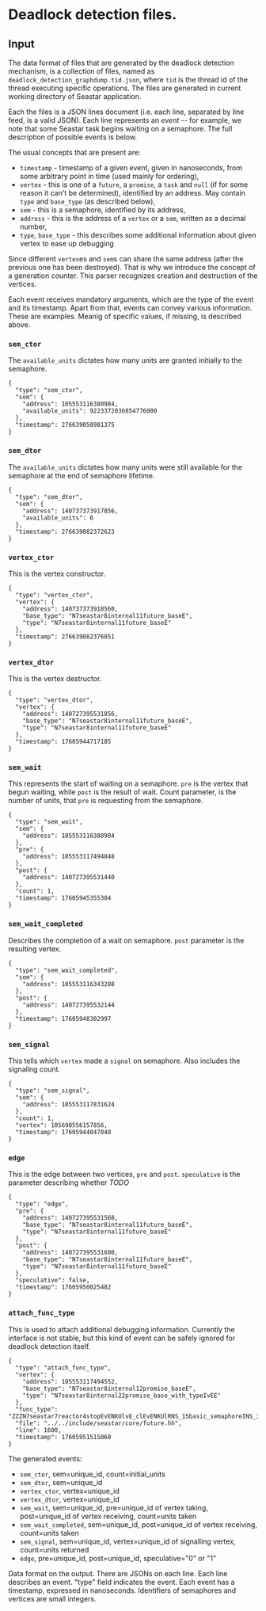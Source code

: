# Deadlock detection files.

## Input

The data format of files that are generated by the deadlock detection mechanism, is a collection of files, named as `deadlock_detection_graphdump.tid.json`, where `tid` is the thread id of the thread executing specific operations. The files are generated in current working directory of Seastar application. 

Each the files is a JSON lines document (i.e. each line, separated by line feed, is a valid JSON).
Each line represents an *event* -- for example, we note that some Seastar task begins waiting on a semaphore. The full description of possible events is below. 

The usual concepts that are present are:
- `timestamp` - timestamp of a given event, given in nanoseconds, from some arbitrary point in time (used mainly for ordering),
- `vertex` - this is one of a `future`, a `promise`, a `task` and `null` (if for some reason it can't be determined), identified by an address. May contain `type` and `base_type` (as described below),
- `sem` - this is a semaphore, identified by its address,
- `address` - this is the address of a `vertex` or a `sem`, written as a decimal number,
- `type`, `base_type` - this describes some additional information about given vertex to ease up debugging

Since different `vertex`es and `sem`s can share the same address (after the previous one has been destroyed). That is why we introduce the concept of a generation counter. This parser recognizes creation and destruction of the vertices. 

Each event receives mandatory arguments, which are the type of the event and its timestamp. Apart from that, events can convey various information. These are examples. Meanig of specific values, if missing, is described above.

### `sem_ctor`
The `available_units` dictates how many units are granted initially to the semaphore.
```
{
  "type": "sem_ctor",
  "sem": {
    "address": 105553116380984,
    "available_units": 9223372036854776000
  },
  "timestamp": 276639050981375
}
```

### `sem_dtor` 
The `available_units` dictates how many units were still available for the semaphore at the end of semaphore lifetime.
```
{
  "type": "sem_dtor",
  "sem": {
    "address": 140737373917856,
    "available_units": 6
  },
  "timestamp": 276639082372623
}
```

### `vertex_ctor`
This is the vertex constructor.
```
{
  "type": "vertex_ctor",
  "vertex": {
    "address": 140737373918560,
    "base_type": "N7seastar8internal11future_baseE",
    "type": "N7seastar8internal11future_baseE"
  },
  "timestamp": 276639082376051
}
```

### `vertex_dtor`
This is the vertex destructor.
```
{
  "type": "vertex_dtor",
  "vertex": {
    "address": 140727395531856,
    "base_type": "N7seastar8internal11future_baseE",
    "type": "N7seastar8internal11future_baseE"
  },
  "timestamp": 17605944717185
}
```

### `sem_wait`
This represents the start of waiting on a semaphore. `pre` is the vertex that begun waiting, while `post` is the result of wait. Count parameter, is the number of units, that `pre` is requesting from the semaphore.
```
{
  "type": "sem_wait",
  "sem": {
    "address": 105553116380984
  },
  "pre": {
    "address": 105553117494848
  },
  "post": {
    "address": 140727395531440
  },
  "count": 1,
  "timestamp": 17605945355304
}
```

### `sem_wait_completed`
Describes the completion of a wait on semaphore. `post` parameter is the resulting vertex.
```
{
  "type": "sem_wait_completed",
  "sem": {
    "address": 105553116343288
  },
  "post": {
    "address": 140727395532144
  },
  "timestamp": 17605948302997
}
```

### `sem_signal`
This tells which `vertex` made a `signal` on semaphore. Also includes the signaling count.
```
{
  "type": "sem_signal",
  "sem": {
    "address": 105553117831624
  },
  "count": 1,
  "vertex": 105690556157856,
  "timestamp": 17605944047040
}
```

### `edge`
This is the edge between two vertices, `pre` and `post`. `speculative` is the parameter describing whether *TODO*
```
{
  "type": "edge",
  "pre": {
    "address": 140727395531568,
    "base_type": "N7seastar8internal11future_baseE",
    "type": "N7seastar8internal11future_baseE"
  },
  "post": {
    "address": 140727395531600,
    "base_type": "N7seastar8internal11future_baseE",
    "type": "N7seastar8internal11future_baseE"
  },
  "speculative": false,
  "timestamp": 17605950025482
}
```

### `attach_func_type`
This is used to attach additional debugging information. Currently the interface is not stable, but this kind of event can be safely ignored for deadlock detection itself.
```
{
  "type": "attach_func_type",
  "vertex": {
    "address": 105553117494552,
    "base_type": "N7seastar8internal12promise_baseE",
    "type": "N7seastar8internal22promise_base_with_typeIvEE"
  },
  "func_type": "ZZZN7seastar7reactor4stopEvENKUlvE_clEvENKUlRNS_15basic_semaphoreINS_35semaphore_default_exception_factoryENSt6chrono3_V212steady_clockEEEE_clES8_EUlvE0_",
  "file": "../../include/seastar/core/future.hh",
  "line": 1600,
  "timestamp": 17605951515060
}
```


The generated events:
- `sem_ctor`, sem=unique_id, count=initial_units
- `sem_dtor`, sem=unique_id
- `vertex_ctor`, vertex=unique_id
- `vertex_dtor`, vertex=unique_id
- `sem_wait`, sem=unique_id, pre=unique_id of vertex taking, post=unique_id of vertex receiving, count=units taken
- `sem_wait_completed`, sem=unique_id, post=unique_id of vertex receiving, count=units taken
- `sem_signal`, sem=unique_id, vertex=unique_id of signalling vertex, count=units returned
- `edge`, pre=unique_id, post=unique_id, speculative="0" or "1"


Data format on the output. There are JSONs on each line.
Each line describes an event. "type" field indicates the event. Each event has a timestamp, expressed in nanoseconds. Identifiers of semaphores and vertices are small integers.
